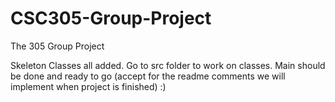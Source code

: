 # CSC305-Group-Project
The 305 Group Project

Skeleton Classes all added. Go to src folder to work on classes. Main should be done and ready to go (accept for the readme comments we will implement when project is finished) :)
